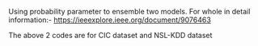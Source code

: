 
Using probability parameter to ensemble two models.
For whole in detail information:-
https://ieeexplore.ieee.org/document/9076463

The above 2 codes are for CIC dataset and NSL-KDD dataset
